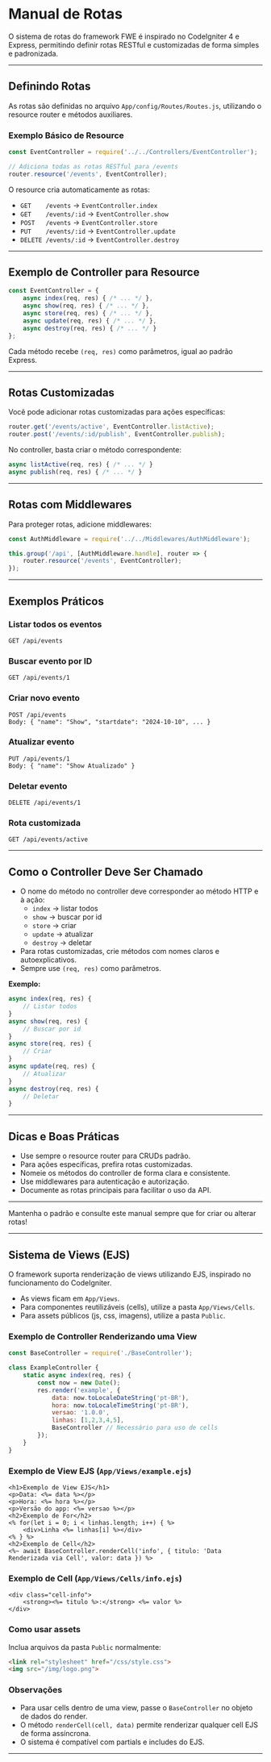 # Manual de Rotas

O sistema de rotas do framework FWE é inspirado no CodeIgniter 4 e Express, permitindo definir rotas RESTful e customizadas de forma simples e padronizada.

---

## Definindo Rotas

As rotas são definidas no arquivo `App/config/Routes/Routes.js`, utilizando o resource router e métodos auxiliares.

### Exemplo Básico de Resource
```js
const EventController = require('../../Controllers/EventController');

// Adiciona todas as rotas RESTful para /events
router.resource('/events', EventController);
```

O resource cria automaticamente as rotas:
- `GET    /events`        → `EventController.index`
- `GET    /events/:id`    → `EventController.show`
- `POST   /events`        → `EventController.store`
- `PUT    /events/:id`    → `EventController.update`
- `DELETE /events/:id`    → `EventController.destroy`

---

## Exemplo de Controller para Resource
```js
const EventController = {
    async index(req, res) { /* ... */ },
    async show(req, res) { /* ... */ },
    async store(req, res) { /* ... */ },
    async update(req, res) { /* ... */ },
    async destroy(req, res) { /* ... */ }
};
```

Cada método recebe `(req, res)` como parâmetros, igual ao padrão Express.

---

## Rotas Customizadas

Você pode adicionar rotas customizadas para ações específicas:

```js
router.get('/events/active', EventController.listActive);
router.post('/events/:id/publish', EventController.publish);
```

No controller, basta criar o método correspondente:
```js
async listActive(req, res) { /* ... */ }
async publish(req, res) { /* ... */ }
```

---

## Rotas com Middlewares

Para proteger rotas, adicione middlewares:
```js
const AuthMiddleware = require('../../Middlewares/AuthMiddleware');

this.group('/api', [AuthMiddleware.handle], router => {
    router.resource('/events', EventController);
});
```

---

## Exemplos Práticos

### Listar todos os eventos
```
GET /api/events
```

### Buscar evento por ID
```
GET /api/events/1
```

### Criar novo evento
```
POST /api/events
Body: { "name": "Show", "startdate": "2024-10-10", ... }
```

### Atualizar evento
```
PUT /api/events/1
Body: { "name": "Show Atualizado" }
```

### Deletar evento
```
DELETE /api/events/1
```

### Rota customizada
```
GET /api/events/active
```

---

## Como o Controller Deve Ser Chamado

- O nome do método no controller deve corresponder ao método HTTP e à ação:
  - `index`   → listar todos
  - `show`    → buscar por id
  - `store`   → criar
  - `update`  → atualizar
  - `destroy` → deletar
- Para rotas customizadas, crie métodos com nomes claros e autoexplicativos.
- Sempre use `(req, res)` como parâmetros.

**Exemplo:**
```js
async index(req, res) {
    // Listar todos
}
async show(req, res) {
    // Buscar por id
}
async store(req, res) {
    // Criar
}
async update(req, res) {
    // Atualizar
}
async destroy(req, res) {
    // Deletar
}
```

---

## Dicas e Boas Práticas

- Use sempre o resource router para CRUDs padrão.
- Para ações específicas, prefira rotas customizadas.
- Nomeie os métodos do controller de forma clara e consistente.
- Use middlewares para autenticação e autorização.
- Documente as rotas principais para facilitar o uso da API.

---

Mantenha o padrão e consulte este manual sempre que for criar ou alterar rotas!

---

## Sistema de Views (EJS)

O framework suporta renderização de views utilizando EJS, inspirado no funcionamento do CodeIgniter.

- As views ficam em `App/Views`.
- Para componentes reutilizáveis (cells), utilize a pasta `App/Views/Cells`.
- Para assets públicos (js, css, imagens), utilize a pasta `Public`.

### Exemplo de Controller Renderizando uma View
```js
const BaseController = require('./BaseController');

class ExampleController {
    static async index(req, res) {
        const now = new Date();
        res.render('example', {
            data: now.toLocaleDateString('pt-BR'),
            hora: now.toLocaleTimeString('pt-BR'),
            versao: '1.0.0',
            linhas: [1,2,3,4,5],
            BaseController // Necessário para uso de cells
        });
    }
}
```

### Exemplo de View EJS (`App/Views/example.ejs`)
```ejs
<h1>Exemplo de View EJS</h1>
<p>Data: <%= data %></p>
<p>Hora: <%= hora %></p>
<p>Versão do app: <%= versao %></p>
<h2>Exemplo de For</h2>
<% for(let i = 0; i < linhas.length; i++) { %>
    <div>Linha <%= linhas[i] %></div>
<% } %>
<h2>Exemplo de Cell</h2>
<%~ await BaseController.renderCell('info', { titulo: 'Data Renderizada via Cell', valor: data }) %>
```

### Exemplo de Cell (`App/Views/Cells/info.ejs`)
```ejs
<div class="cell-info">
    <strong><%= titulo %>:</strong> <%= valor %>
</div>
```

### Como usar assets
Inclua arquivos da pasta `Public` normalmente:
```html
<link rel="stylesheet" href="/css/style.css">
<img src="/img/logo.png">
```

### Observações
- Para usar cells dentro de uma view, passe o `BaseController` no objeto de dados do render.
- O método `renderCell(cell, data)` permite renderizar qualquer cell EJS de forma assíncrona.
- O sistema é compatível com partials e includes do EJS.

--- 